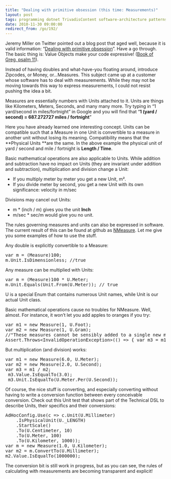 ```yaml
---
title: "Dealing with primitive obsession (this time: Measurements)"
layout: post
tags: programming dotnet TrivadisContent software-architecture patterns C# NMeasure
date: 2010-11-30 09:00:00
redirect_from: /go/192/
---
```


Jeremy Miller on Twitter pointed out a blog post that aged well, because it is valid information: “[Dealing with primitive obsession](http://grabbagoft.blogspot.com/2007/12/dealing-with-primitive-obsession.html)”. Have a go through. The basic thing is: Value Objects make your code expressive! ([Book of Greg, psalm 11](http://realfiction.net/go/191)).

Instead of having doubles and what-have-you floating around, introduce Zipcodes, or Money, or…Measures. This subject came up at a customer whose software has to deal with measurements. While they may not be moving towards this way to express measurements, I could not resist pushing the idea a bit.

Measures are essentially numbers with Units attached to it. Units are things like Kilometers, Meters, Seconds, and many many more. Try typing in “1 yard/second in miles/fortnight” in Google and you will find that “**1 (yard / second) = 687.272727 miles / fortnight**” 

Here you have already learned one interesting concept. Units can be compatible such that a Measure in one Unit is convertible to a measure in another unit without losing its meaning. Compatibility means that the **Physical Units **are the same. In the above example the physical unit of yard / second and mile / fortnight is **Length / Time**.

Basic mathematical operations are also applicable to Units. While addition and subtraction have no impact on Units (they are invariant under addition and subtraction), multiplication and division change a Unit:

*   If you multiply meter by meter you get a new Unit, m².  <li>If you divide meter by second, you get a new Unit with its own significance: velocity in m/sec 

Divisions may cancel out Units:

*   m * (inch / m) gives you the unit **Inch**  <li>m/sec * sec/m would give you no unit. 

The rules governing measures and units can also be expressed in software. The current result of this can be found at github as [NMeasure](https://github.com/flq/NMeasure). Let me give you some examples of how to use the stuff.

Any double is explicitly convertible to a Measure:
  <div style="padding-bottom: 0px; margin: 0px; padding-left: 0px; padding-right: 0px; display: inline; float: none; padding-top: 0px" id="scid:812469c5-0cb0-4c63-8c15-c81123a09de7:77cf52c5-f56a-4f1b-9dc8-98aabe850052" class="wlWriterEditableSmartContent"><pre name="code" class="c#">var m = (Measure)100;
m.Unit.IsDimensionless; //true</pre></div>

Any measure can be multiplied with Units:

<div style="padding-bottom: 0px; margin: 0px; padding-left: 0px; padding-right: 0px; display: inline; float: none; padding-top: 0px" id="scid:812469c5-0cb0-4c63-8c15-c81123a09de7:133db494-49ac-4229-a172-2c10da8e6cbd" class="wlWriterEditableSmartContent"><pre name="code" class="c#">var m = (Measure)100 * U.Meter;
m.Unit.Equals(Unit.From(U.Meter)); // true</pre></div>

U is a special Enum that contains numerous Unit names, while Unit is our actual Unit class.

Basic mathematical operations cause no troubles for NMeasure. Well, almost. For instance, it won’t let you add apples to oranges if you try:

<div style="padding-bottom: 0px; margin: 0px; padding-left: 0px; padding-right: 0px; display: inline; float: none; padding-top: 0px" id="scid:812469c5-0cb0-4c63-8c15-c81123a09de7:48db11c1-5d02-4fbc-bf58-842c63a83e7f" class="wlWriterEditableSmartContent"><pre name="code" class="c#">var m1 = new Measure(1, U.Foot);
var m2 = new Measure(1, U.Gram);
//"These measures cannot be sensibly added to a single new measure"
Assert.Throws&lt;InvalidOperationException&gt;(() =&gt; { var m3 = m1 + m2; });</pre></div>

But multiplication (and division) works:

<div style="padding-bottom: 0px; margin: 0px; padding-left: 0px; padding-right: 0px; display: inline; float: none; padding-top: 0px" id="scid:812469c5-0cb0-4c63-8c15-c81123a09de7:9a02b615-e422-4ac0-bb54-9cdb7d2d7479" class="wlWriterEditableSmartContent"><pre name="code" class="c#">var m1 = new Measure(6.0, U.Meter);
var m2 = new Measure(2.0, U.Second);
var m3 = m1 / m2;
 m3.Value.IsEqualTo(3.0);
 m3.Unit.IsEqualTo(U.Meter.Per(U.Second));</pre></div>

Of course, the nice stuff is converting, and especially converting without having to write a conversion function between every conceivable conversion. Check out this Unit test that shows part of the Technical DSL to describe Units, their specifics and their conversions:

<div style="padding-bottom: 0px; margin: 0px; padding-left: 0px; padding-right: 0px; display: inline; float: none; padding-top: 0px" id="scid:812469c5-0cb0-4c63-8c15-c81123a09de7:1bef7c26-36c3-4cf2-a64e-0b295f3db265" class="wlWriterEditableSmartContent"><pre name="code" class="c#">AdHocConfig.Use(c =&gt; c.Unit(U.Millimeter)
    .IsPhysicalUnit(U._LENGTH)
    .StartScale()
    .To(U.Centimeter, 10)
    .To(U.Meter, 100)
    .To(U.Kilometer, 1000));
var m = new Measure(1.0, U.Kilometer);
var m2 = m.ConvertTo(U.Millimeter);
m2.Value.IsEqualTo(1000000);</pre></div>

The conversion bit is still work in progress, but as you can see, the rules of calculating with measurements are becoming transparent and explicit!